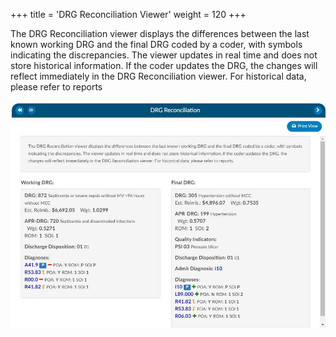 +++
title = 'DRG Reconciliation Viewer'
weight = 120
+++

The DRG Reconciliation viewer displays the differences between the last known working DRG and the
final DRG coded by a coder, with symbols indicating the discrepancies. The viewer updates in real time
and does not store historical information. If the coder updates the DRG, the changes will reflect
immediately in the DRG Reconciliation viewer. For historical data, please refer to reports

![DRG Reconciliation Viewer](image-203.jpg)
